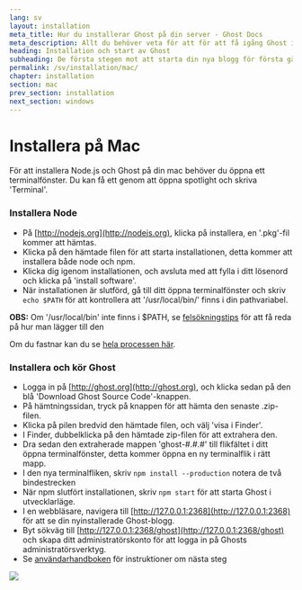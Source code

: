 ```yaml
---
lang: sv
layout: installation
meta_title: Hur du installerar Ghost på din server - Ghost Docs
meta_description: Allt du behöver veta för att för att få igång Ghost i din lokala eller fjärranslutna miljö.
heading: Installation och start av Ghost
subheading: De första stegen mot att starta din nya blogg för första gången.
permalink: /sv/installation/mac/
chapter: installation
section: mac
prev_section: installation
next_section: windows
---
```



# Installera på Mac <a id="install-mac"></a>

För att installera Node.js och Ghost på din mac behöver du öppna ett terminalfönster. Du kan få ett genom att öppna spotlight och skriva 'Terminal'.

### Installera Node

*   På [http://nodejs.org](http://nodejs.org), klicka på installera, en '.pkg'-fil kommer att hämtas.
*   Klicka på den hämtade filen för att starta installationen, detta kommer att installera både node och npm.
*   Klicka dig igenom installationen, och avsluta med att fylla i ditt lösenord och klicka på 'install software'.
*   När installationen är slutförd, gå till ditt öppna terminalfönster och skriv `echo $PATH` för att kontrollera att '/usr/local/bin/' finns i din pathvariabel.

<p class="note"><strong>OBS:</strong> Om '/usr/local/bin' inte finns i $PATH, se <a href="{% if page.lang %}/{{ page.lang }}{% endif %}/installation/troubleshooting#export-path">felsökningstips</a> för att få reda på hur man lägger till den</p>

Om du fastnar kan du se [hela processen här](https://s3-eu-west-1.amazonaws.com/ghost-website-cdn/install-node-mac.gif "Installera Node på Mac").

### Installera och kör Ghost

*   Logga in på [http://ghost.org](http://ghost.org), och klicka sedan på den blå 'Download Ghost Source Code'-knappen.
*   På hämtningssidan, tryck på knappen för att hämta den senaste .zip-filen.
*   Klicka på pilen bredvid den hämtade filen, och välj 'visa i Finder'.
*   I Finder, dubbelklicka på den hämtade zip-filen för att extrahera den.
*   Dra sedan den extraherade mappen 'ghost-#.#.#' till flikfältet i ditt öppna terminalfönster, detta kommer öppna en ny terminalflik i rätt mapp.
*   I den nya terminalfliken, skriv `npm install --production` <span class="note">notera de två bindestrecken</span>
*   När npm slutfört installationen, skriv `npm start` för att starta Ghost i utvecklarläge.
*   I en webbläsare, navigera till [http://127.0.0.1:2368](http://127.0.0.1:2368) för att se din nyinstallerade Ghost-blogg.
*   Byt sökväg till [http://127.0.0.1:2368/ghost](http://127.0.0.1:2368/ghost) och skapa ditt administratörskonto för att logga in på Ghosts administratörsverktyg.
*   Se [användarhandboken](/usage) för instruktioner om nästa steg

![](https://s3-eu-west-1.amazonaws.com/ghost-website-cdn/install-ghost-mac.gif)

